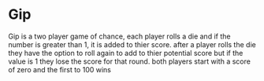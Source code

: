 <h1>Gip</h1>
Gip is a two player game of chance, each player rolls a die and if the number is greater than 1, it is added to thier score. after a player rolls the die they have the option to roll again to add to thier potential score but if the value is 1 they lose the score for that round. both players start with a score of zero and the first to 100 wins
